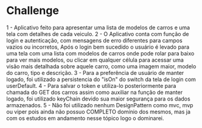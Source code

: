 # Challenge

1 - Aplicativo feito para apresentar uma lista de modelos de carros e uma tela com detalhes de cada veiculo.
2 - O Aplicativo conta com função de login e autenticação, com mensagens de erro diferentes para campos vazios ou incorretos,
Após o login bem sucedido o usuário é levado para uma tela com uma lista com modelos de carros onde pode rolar para baixo
para ver mais modelos, ou clicar em qualquer célula para acessar uma visão mais detalhada sobre aquele carro, como uma imagem
maior, modelo do carro, tipo e descrição.
3 - Para a preferência de usuário de manter logado, foi utilizado a persistencia do "isOn" do switch da tela de login com userDefault.
4 - Para salvar o token e utiliza-lo posteriormente para chamada do GET dos carros assim como auxiliar na função de manter logado, foi
utilizado keyChain devido sua maior segurança para os dados armazenados.
5 - Não foi utilizado nenhum DesignPattern como mvc, mvp ou viper pois ainda não possuo COMPLETO domínio dos mesmos, mas ja com os estudos
em andamento nesse tópico logo o dominarei.
